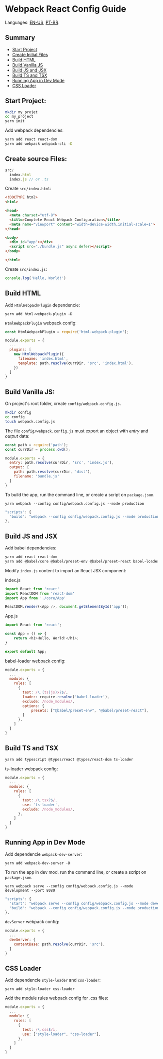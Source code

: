 # Webpack React Config Guide

Languages: [EN-US](/README.md), [PT-BR](/README-pt-br.md).

## Summary

- [Start Project](#start-project)
- [Create Initial Files](#create-initial-files)
- [Build HTML](#build-html)
- [Build Vanilla JS](#build-vanilla-js)
- [Build JS and JSX](#build-js-and-jsx)
- [Build TS and TSX](#build-ts-and-tsx)
- [Running App in Dev Mode](#running-app-in-dev-mode)
- [CSS Loader](#css-loader)

## Start Project:

```bash
mkdir my_projet
cd my_project
yarn init
```

Add webpack dependencies:

```bash
yarn add react react-dom
yarn add webpack webpack-cli -D
```

## Create source Files:

```js
src/
  index.html
  index.js // or .ts
```

Create `src/index.html`:

```html
<!DOCTYPE html>
<html>

<head>
  <meta charset="utf-8">
  <title>Complete React Webpack Configuration</title>
  <meta name="viewport" content="width=device-width,initial-scale=1">
</head>

<body>
  <div id="app"></div>
  <script src="./bundle.js" async defer></script>
</body>

</html>
```

Create `src/index.js`:

```js
console.log('Hello, World!')
```

## Build HTML

Add `HtmlWebpackPlugin` dependencie:

```dash
yarn add html-webpack-plugin -D
```

`HtmlWebpackPlugin` webpack config:

```js
const HtmlWebpackPlugin = require('html-webpack-plugin');

module.exports = {
  ...
  plugins: [
    new HtmlWebpackPlugin({
      filename: 'index.html',
      template: path.resolve(currDir, 'src', 'index.html'),
    })
  ]
}
```

## Build Vanilla JS:

On project's root folder, create `config/webpack.config.js`.

```bash
mkdir config
cd config
touch webpack.config.js
```

The file `config/webpack.config.js` must export an object with *entry* and *output* data:

```js
const path = require('path');
const currDir = process.cwd();

module.exports = {
  entry: path.resolve(currDir, 'src', 'index.js'),
  output: {
    path: path.resolve(currDir, 'dist'),
    filename: 'bundle.js'
  }
}
```

To build the app, run the command line, or create a script on `package.json`.

```dash
yarn webpack --config config/webpack.config.js --mode production
```

```js
"scripts": {
  "build": "webpack --config config/webpack.config.js --mode production"
},
```

## Build JS and JSX

Add babel dependencies:

```bash
yarn add react react-dom
yarn add @babel/core @babel/preset-env @babel/preset-react babel-loader -D
```

Modify `index.js` content to import an React JSX component:

index.js

```js
import React from 'react'
import ReactDOM from 'react-dom'
import App from './core/App'

ReactDOM.render(<App />, document.getElementById('app'));
```

App.js

```js
import React from 'react';

const App = () => {
    return <h1>Hello, World!</h1>;
}

export default App;
```

babel-loader webpack config:

```js
module.exports = {
  ...
  module: {
    rules: [
      {
        test: /\.(ts|js)x?$/,
        loader: require.resolve('babel-loader'),
        exclude: /node_modules/,
        options: {
            presets: ["@babel/preset-env", "@babel/preset-react"],
        }
      },
    ]
  }
}
```

## Build TS and TSX

```bash
yarn add typescript @types/react @types/react-dom ts-loader
```

ts-loader webpack config:

```js
module.exports = {
  ...
  module: {
    rules: [
      {
        test: /\.tsx?$/,
        use: 'ts-loader',
        exclude: /node_modules/,
      },
    ]
  }
}
```

## Running App in Dev Mode

Add dependencie `webpack-dev-server`:

```dash
yarn add webpack-dev-server -D
```

To run the app in dev mod, run the command line, or create a script on `package.json`.

```dash
yarn webpack serve --config config/webpack.config.js --mode development --port 8080
```

```js
"scripts": {
  "start": "webpack serve --config config/webpack.config.js --mode development --port 8080",
  "build": "webpack --config config/webpack.config.js --mode production"
},
```

`devServer` webpack config:

```js
module.exports = {
  ...
  devServer: {
    contentBase: path.resolve(currDir, 'src'),
  }
}
```

## CSS Loader

Add dependencie `style-loader` and `css-loader`:

```dash
yarn add style-loader css-loader
```

Add the module rules webpack config for .css files:

```js
module.exports = {
  ...
  module: {
    rules: [
      {
        test: /\.css$/i,
        use: ["style-loader", "css-loader"],
      },
    ]
  }
}
```